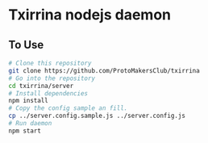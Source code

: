 # Txirrina nodejs daemon


## To Use

```bash
# Clone this repository
git clone https://github.com/ProtoMakersClub/txirrina
# Go into the repository
cd txirrina/server
# Install dependencies
npm install
# Copy the config sample an fill.
cp ../server.config.sample.js ../server.config.js
# Run daemon
npm start
```
